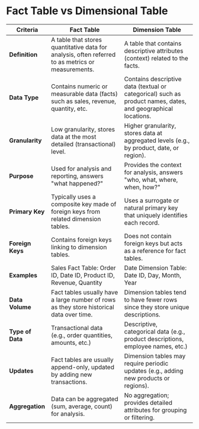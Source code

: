 # Fact Table vs Dimensional Table

| **Criteria**            | **Fact Table**                                            | **Dimension Table**                                   |
|-------------------------|-----------------------------------------------------------|-------------------------------------------------------|
| **Definition**           | A table that stores quantitative data for analysis, often referred to as metrics or measurements. | A table that contains descriptive attributes (context) related to the facts. |
| **Data Type**            | Contains numeric or measurable data (facts) such as sales, revenue, quantity, etc. | Contains descriptive data (textual or categorical) such as product names, dates, and geographical locations. |
| **Granularity**          | Low granularity, stores data at the most detailed (transactional) level. | Higher granularity, stores data at aggregated levels (e.g., by product, date, or region). |
| **Purpose**              | Used for analysis and reporting, answers "what happened?" | Provides the context for analysis, answers "who, what, where, when, how?" |
| **Primary Key**          | Typically uses a composite key made of foreign keys from related dimension tables. | Uses a surrogate or natural primary key that uniquely identifies each record. |
| **Foreign Keys**         | Contains foreign keys linking to dimension tables. | Does not contain foreign keys but acts as a reference for fact tables. |
| **Examples**             | Sales Fact Table: Order ID, Date ID, Product ID, Revenue, Quantity | Date Dimension Table: Date ID, Day, Month, Year |
| **Data Volume**          | Fact tables usually have a large number of rows as they store historical data over time. | Dimension tables tend to have fewer rows since they store unique descriptions. |
| **Type of Data**         | Transactional data (e.g., order quantities, amounts, etc.) | Descriptive, categorical data (e.g., product descriptions, employee names, etc.) |
| **Updates**              | Fact tables are usually append-only, updated by adding new transactions. | Dimension tables may require periodic updates (e.g., adding new products or regions). |
| **Aggregation**          | Data can be aggregated (sum, average, count) for analysis. | No aggregation; provides detailed attributes for grouping or filtering. |

